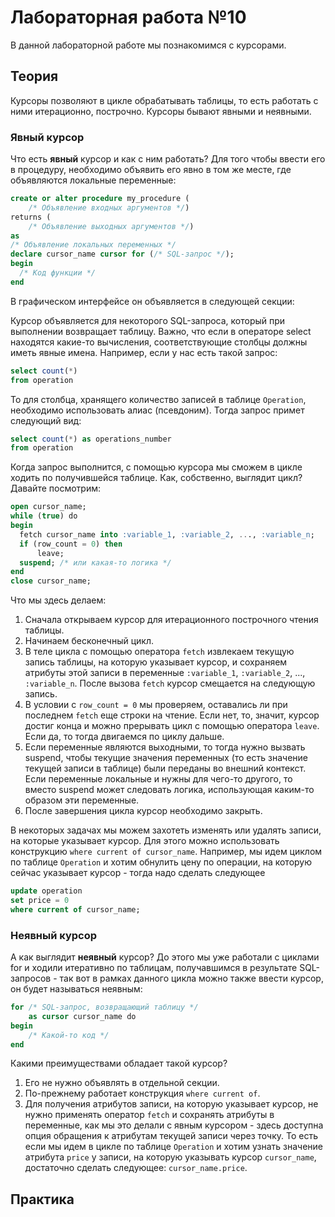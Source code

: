 # Лабораторная работа №10
В данной лабораторной работе мы познакомимся с курсорами. 

## Теория
Курсоры позволяют в цикле обрабатывать таблицы, то есть работать с ними итерационно, построчно. Курсоры бывают явными и неявными. 

### Явный курсор
Что есть **явный** курсор и как с ним работать? Для того чтобы ввести его в процедуру, необходимо объявить его явно в том же месте, где объявляются локальные переменные:
```sql
create or alter procedure my_procedure (
    /* Объявление входных аргументов */)
returns (
    /* Объявление выходных аргументов */)
as
/* Объявление локальных переменных */
declare cursor_name cursor for (/* SQL-запрос */);
begin
  /* Код функции */
end
```
В графическом интерфейсе он объявляется в следующей секции:
![]()

Курсор объявляется для некоторого SQL-запроса, который при выполнении возвращает таблицу. Важно, что если в операторе select находятся какие-то вычисления, соответствующие столбцы должны иметь явные имена. Например, если у нас есть такой запрос:
```sql
select count(*)
from operation
```
То для столбца, хранящего количество записей в таблице `Operation`, необходимо использовать алиас (псевдоним). Тогда запрос примет следующий вид:
```sql
select count(*) as operations_number
from operation
```
Когда запрос выполнится, с помощью курсора мы сможем в цикле ходить по получившейся таблице. Как, собственно, выглядит цикл? Давайте посмотрим:
```sql
open cursor_name;
while (true) do
begin
  fetch cursor_name into :variable_1, :variable_2, ..., :variable_n;
  if (row_count = 0) then
      leave;
  suspend; /* или какая-то логика */
end
close cursor_name;
```
Что мы здесь делаем:
1. Сначала открываем курсор для итерационного построчного чтения таблицы. 
2. Начинаем бесконечный цикл.
3. В теле цикла с помощью оператора `fetch` извлекаем текущую запись таблицы, на которую указывает курсор, и сохраняем атрибуты этой записи в переменные `:variable_1`, `:variable_2`, ..., `:variable_n`. После вызова `fetch` курсор смещается на следующую запись. 
4. В условии с `row_count = 0` мы проверяем, оставались ли при последнем `fetch` еще строки на чтение. Если нет, то, значит, курсор достиг конца и можно прерывать цикл с помощью оператора `leave`. Если да, то тогда двигаемся по циклу дальше. 
5. Если переменные являются выходными, то тогда нужно вызвать suspend, чтобы текущие значения переменных (то есть значение текущей записи в таблице) были переданы во внешний контекст. Если переменные локальные и нужны для чего-то другого, то вместо suspend может следовать логика, использующая каким-то образом эти переменные.
6. После завершения цикла курсор необходимо закрыть.

В некоторых задачах мы можем захотеть изменять или удалять записи, на которые указывает курсор. Для этого можно использовать конструкцию `where current of cursor_name`. Например, мы идем циклом по таблице `Operation` и хотим обнулить цену по операции, на которую сейчас указывает курсор - тогда надо сделать следующее
```sql
update operation
set price = 0
where current of cursor_name;
```

### Неявный курсор
А как выглядит **неявный** курсор? До этого мы уже работали с циклами for и ходили итеративно по таблицам, получавшимся в результате SQL-запросов - так вот в рамках данного цикла можно также ввести курсор, он будет называться неявным:
```sql
for /* SQL-запрос, возвращающий таблицу */
    as cursor cursor_name do
begin
    /* Какой-то код */
end
```
Какими преимуществами обладает такой курсор?
1. Его не нужно объявлять в отдельной секции.
2. По-прежнему работает конструкция `where current of`.
3. Для получения атрибутов записи, на которую указывает курсор, не нужно применять оператор `fetch` и сохранять атрибуты в переменные, как мы это делали с явным курсором - здесь доступна опция обращения к атрибутам текущей записи через точку. То есть если мы идем в цикле по таблице `Operation` и хотим узнать значение атрибута `price` у записи, на которую указывать курсор `cursor_name`, достаточно сделать следующее: `cursor_name.price`.

## Практика
